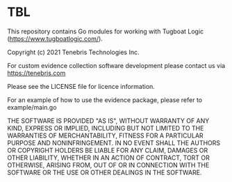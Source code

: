 # TBL

This repository contains Go modules for working with Tugboat Logic (https://www.tugboatlogic.com/).

Copyright (c) 2021 Tenebris Technologies Inc.

For custom evidence collection software development please contact us via https://tenebris.com

Please see the LICENSE file for licence information.

For an example of how to use the evidence package, please refer to example/main.go

THE SOFTWARE IS PROVIDED "AS IS", WITHOUT WARRANTY OF ANY KIND, EXPRESS OR
IMPLIED, INCLUDING BUT NOT LIMITED TO THE WARRANTIES OF MERCHANTABILITY,
FITNESS FOR A PARTICULAR PURPOSE AND NONINFRINGEMENT. IN NO EVENT SHALL THE
AUTHORS OR COPYRIGHT HOLDERS BE LIABLE FOR ANY CLAIM, DAMAGES OR OTHER
LIABILITY, WHETHER IN AN ACTION OF CONTRACT, TORT OR OTHERWISE, ARISING FROM,
OUT OF OR IN CONNECTION WITH THE SOFTWARE OR THE USE OR OTHER DEALINGS IN THE
SOFTWARE.
